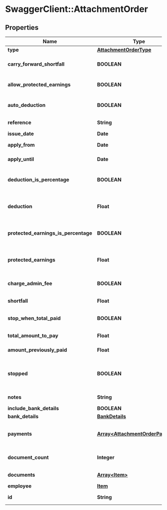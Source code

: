 # SwaggerClient::AttachmentOrder

## Properties
Name | Type | Description | Notes
------------ | ------------- | ------------- | -------------
**type** | [**AttachmentOrderType**](AttachmentOrderType.md) |  | [optional] 
**carry_forward_shortfall** | **BOOLEAN** | [ReadOnly] Whether or not shortfalls should be carried forward | [optional] 
**allow_protected_earnings** | **BOOLEAN** | [ReadOnly] Whether or not shortfalls should be carried forward | [optional] 
**auto_deduction** | **BOOLEAN** | [readonly] Whether or not the amount to be deducted is automatically calculated | [optional] 
**reference** | **String** | The reference which appeared on the court paperwork | [optional] 
**issue_date** | **Date** | The date of issue for this Order | [optional] 
**apply_from** | **Date** | The date from which to apply this Order | [optional] 
**apply_until** | **Date** | An optional date on which to stop applying this order | [optional] 
**deduction_is_percentage** | **BOOLEAN** | Whether or not the amount given for Deduction is a percentage rather than a fixed amount | [optional] 
**deduction** | **Float** | The percentage or amount (depending on DeductionIsPercentage) to deduct | [optional] 
**protected_earnings_is_percentage** | **BOOLEAN** | Whether or not the amount for ProtectedEarnings is a percentage rather than a fixed amount. | [optional] 
**protected_earnings** | **Float** | The percentage or amount or percentage (depending on ProtectedEarningsIsPercentage) to protect | [optional] 
**charge_admin_fee** | **BOOLEAN** | Whether or not a £1 admin fee should be deducted for this order | [optional] 
**shortfall** | **Float** | Any shortfall that is being carried forward | [optional] 
**stop_when_total_paid** | **BOOLEAN** | Whether or not this order should be stopped once a total amount has been paid | [optional] 
**total_amount_to_pay** | **Float** | The Total amount that needs to be paid for this Order | [optional] 
**amount_previously_paid** | **Float** | Any amount that has previously been paid towards this Order | [optional] 
**stopped** | **BOOLEAN** | [readonly] Whether or not this Order has been stopped.\\n  This is set automatically when either it&#x27;s paid in full or the ApplyUntil date has been reached. | [optional] 
**notes** | **String** | A free-form text field to record any comments | [optional] 
**include_bank_details** | **BOOLEAN** |  | [optional] 
**bank_details** | [**BankDetails**](BankDetails.md) |  | [optional] 
**payments** | [**Array&lt;AttachmentOrderPayment&gt;**](AttachmentOrderPayment.md) | [readonly] Payments made towards this order. Only populated when viewed as a report. | [optional] 
**document_count** | **Integer** | [readonly] The number of attachments associated with this model | [optional] 
**documents** | [**Array&lt;Item&gt;**](Item.md) | [readonly] The attachments associated with this model | [optional] 
**employee** | [**Item**](Item.md) |  | [optional] 
**id** | **String** | [readonly] The unique id of the object | [optional] 

